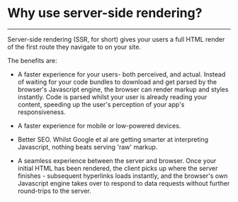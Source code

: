 # Why use server-side rendering?

---
Server-side rendering (SSR, for short) gives your users a full HTML render of the first route they navigate to on your site.

The benefits are:

* A faster experience for your users- both perceived, and actual. Instead of waiting for your code bundles to download and get parsed by the browser's Javascript engine, the browser can render markup and styles instantly. Code is parsed whilst your user is already reading your content, speeding up the user's perception of your app's responsiveness.

* A faster experience for mobile or low-powered devices.

* Better SEO.  Whilst Google et al are getting smarter at interpreting Javascript, nothing beats serving 'raw' markup.

* A seamless experience between the server and browser. Once your initial HTML has been rendered, the client picks up where the server finishes - subsequent hyperlinks loads instantly, and the browser's own Javascript engine takes over to respond to data requests without further round-trips to the server.
